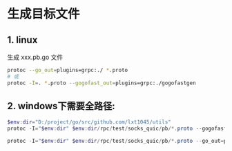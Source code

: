 
# 生成目标文件
## 1. linux
生成 xxx.pb.go 文件
```sh
protoc --go_out=plugins=grpc:./ *.proto
# 或
protoc -I=. *.proto --gogofast_out=plugins=grpc:./gogofastgen
```

## 2. windows下需要全路径:
```ps1
$env:dir="D:/project/go/src/github.com/lxt1045/utils"
protoc -I="$env:dir" $env:dir/rpc/test/socks_quic/pb/*.proto --gogofast_out=plugins=grpc:"$env:dir/rpc/test/socks_quic/pb/" 

protoc -I="$env:dir" $env:dir/rpc/test/socks_quic/pb/*.proto --go_out=plugins=grpc:"$env:dir/rpc/test/socks_quic/pb/" 
```

